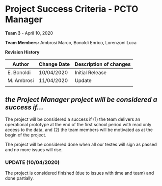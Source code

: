 # Project Success Criteria - PCTO Manager

**Team 3** - April 10, 2020

**Team Members:** Ambrosi Marco, Bonoldi Enrico, Lorenzoni Luca

**Revision History**

| **Author** | **Change Date** | **Description of changes** |
| ---------- | --------------- | -------------------------- |
| E. Bonoldi | 10/04/2020      | Initial Release            |
| M. Ambrosi | 11/04/2020      | Update                     |
|            |                 |                            |


## *the Project Manager project will be considered a success if...*

The project will be considered a success if (1) the team delivers an operational prototype at the end of the first school period with read only  access to the data, and (2) the team members will be motivated as at the begin of the project.

The project will be considered done when all our testes will sign as passed and no more issues will rise.

### UPDATE (10/04/2020)

The project is considered finished (due to issues with time and team) and done partially.

